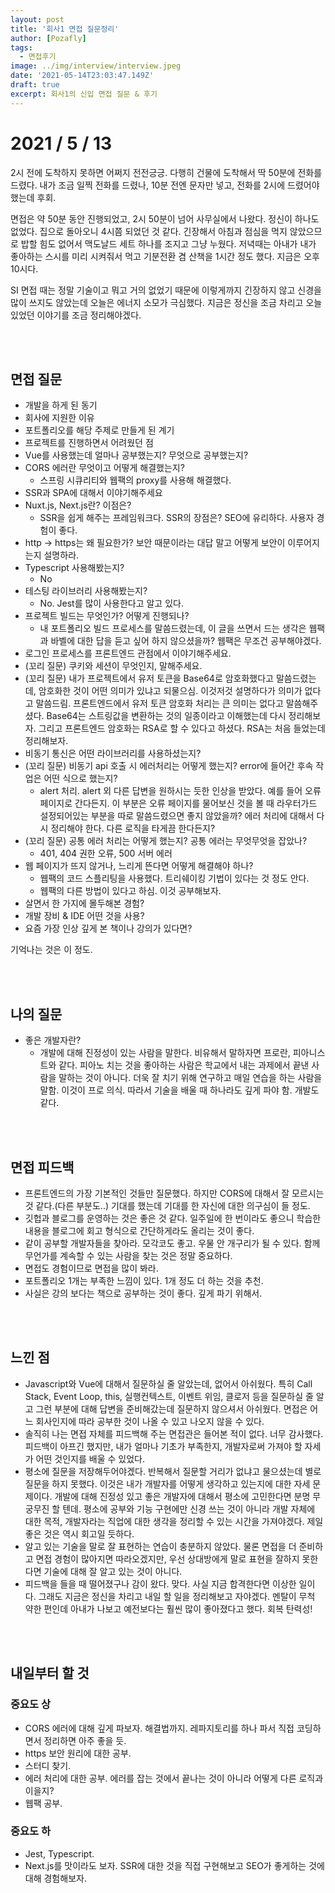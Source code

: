 ```yaml
---
layout: post
title: '회사1 면접 질문정리'
author: [Pozafly]
tags:
  - 면접후기
image: ../img/interview/interview.jpeg
date: '2021-05-14T23:03:47.149Z'
draft: true
excerpt: 회사1의 신입 면접 질문 & 후기
---
```


# 2021 / 5 / 13

2시 전에 도착하지 못하면 어쩌지 전전긍긍. 다행히 건물에 도착해서 딱 50분에 전화를 드렸다. 내가 조금 일찍 전화를 드렸나, 10분 전엔 문자만 넣고, 전화를 2시에 드렸어야 했는데 후회.

면접은 약 50분 동안 진행되었고, 2시 50분이 넘어 사무실에서 나왔다. 정신이 하나도 없었다. 집으로 돌아오니 4시쯤 되었던 것 같다. 긴장해서 아침과 점심을 먹지 않았으므로 밥할 힘도 없어서 맥도날드 세트 하나를 조지고 그냥 누웠다. 저녁때는 아내가 내가 좋아하는 스시를 미리 시켜줘서 먹고 기분전환 겸 산책을 1시간 정도 했다. 지금은 오후 10시다.

SI 면접 때는 정말 기술이고 뭐고 거의 없었기 때문에 이렇게까지 긴장하지 않고 신경을 많이 쓰지도 않았는데 오늘은 에너지 소모가 극심했다. 지금은 정신을 조금 차리고 오늘 있었던 이야기를 조금 정리해야겠다.

<br/>

<br/>

## 면접 질문

- 개발을 하게 된 동기
- 회사에 지원한 이유
- 포트폴리오를 해당 주제로 만들게 된 계기
- 프로젝트를 진행하면서 어려웠던 점
- Vue를 사용했는데 얼마나 공부했는지? 무엇으로 공부했는지?
- CORS 에러란 무엇이고 어떻게 해결했는지? 
  - 스프링 시큐리티와 웹팩의 proxy를 사용해 해결했다.
- SSR과 SPA에 대해서 이야기해주세요
- Nuxt.js, Next.js란? 이점은? 
  - SSR을 쉽게 해주는 프레임워크다. SSR의 장점은? SEO에 유리하다. 사용자 경험이 좋다.
- http → https는 왜 필요한가? 보안 때문이라는 대답 말고 어떻게 보안이 이루어지는지 설명하라.
- Typescript 사용해봤는지?
  - No
- 테스팅 라이브러리 사용해봤는지?
  - No. Jest를 많이 사용한다고 알고 있다.
- 프로젝트 빌드는 무엇인가? 어떻게 진행되나?
  - 내 포트폴리오 빌드 프로세스를 말씀드렸는데, 이 글을 쓰면서 드는 생각은 웹팩과 바벨에 대한 답을 듣고 싶어 하지 않으셨을까?  웹팩은 무조건 공부해야겠다.
- 로그인 프로세스를 프론트엔드 관점에서 이야기해주세요.
- (꼬리 질문) 쿠키와 세션이 무엇인지, 말해주세요.
- (꼬리 질문) 내가 프로젝트에서 유저 토큰을 Base64로 암호화했다고 말씀드렸는데, 암호화한 것이 어떤 의미가 있냐고 되물으심. 이것저것 설명하다가 의미가 없다고 말씀드림. 프론트엔드에서 유저 토큰 암호화 처리는 큰 의미는 없다고 말씀해주셨다. Base64는 스트링값을 변환하는 것의 일종이라고 이해했는데 다시 정리해보자. 그리고 프론트엔드 암호화는 RSA로 할 수 있다고 하셨다. RSA는 처음 들었는데 정리해보자.
- 비동기 통신은 어떤 라이브러리를 사용하셨는지?
- (꼬리 질문) 비동기 api 호출 시 에러처리는 어떻게 했는지? error에 들어간 후속 작업은 어떤 식으로 했는지?
  - alert 처리. alert 외 다른 답변을 원하시는 듯한 인상을 받았다. 예를 들어 오류 페이지로 간다든지. 이 부분은 오류 페이지를 물어보신 것을 볼 때 라우터가드 설정되어있는 부분을 따로 말씀드렸으면 좋지 않았을까? 에러 처리에 대해서 다시 정리해야 한다. 다른 로직을 타게끔 한다든지?
- (꼬리 질문) 공통 에러 처리는 어떻게 했는지? 공통 에러는 무엇무엇을 잡았나?
  - 401, 404 권한 오류, 500 서버 에러
- 웹 페이지가 뜨지 않거나, 느리게 뜬다면 어떻게 해결해야 하나?
  - 웹팩의 코드 스플리팅을 사용했다. 트리쉐이킹 기법이 있다는 것 정도 안다.
  - 웹팩의 다른 방법이 있다고 하심. 이것 공부해보자.
- 살면서 한 가지에 몰두해본 경험?
- 개발 장비 & IDE 어떤 것을 사용?
- 요즘 가장 인상 깊게 본 책이나 강의가 있다면?

기억나는 것은 이 정도.

<br/>

<br/>

## 나의 질문

- 좋은 개발자란?
  - 개발에 대해 진정성이 있는 사람을 말한다. 비유해서 말하자면 프로란, 피아니스트와 같다. 피아노 치는 것을 좋아하는 사람은 학교에서 내는 과제에서 끝낸 사람을 말하는 것이 아니다. 더욱 잘 치기 위해 연구하고 매일 연습을 하는 사람을 말함. 이것이 프로 의식. 따라서 기술을 배울 때 하나라도 깊게 파야 함. 개발도 같다.

<br/>

<br/>

## 면접 피드백

- 프론트엔드의 가장 기본적인 것들만 질문했다. 하지만 CORS에 대해서 잘 모르시는 것 같다.(다른 부분도..) 기대를 했는데 기대를 한 자신에 대한 의구심이 들 정도.
- 깃헙과 블로그를 운영하는 것은 좋은 것 같다. 일주일에 한 번이라도 좋으니 학습한 내용을 블로그에 회고 형식으로 간단하게라도 올리는 것이 좋다.
- 같이 공부할 개발자들을 찾아라. 모각코도 좋고. 우물 안 개구리가 될 수 있다. 함께 무언가를 계속할 수 있는 사람을 찾는 것은 정말 중요하다.
- 면접도 경험이므로 면접을 많이 봐라.
- 포트폴리오 1개는 부족한 느낌이 있다. 1개 정도 더 하는 것을 추천.
- 사실은 강의 보다는 책으로 공부하는 것이 좋다. 깊게 파기 위해서.

<br/>

<br/>

## 느낀 점

- Javascript와 Vue에 대해서 질문하실 줄 알았는데, 없어서 아쉬웠다. 특히 Call Stack, Event Loop, this, 실행컨텍스트, 이벤트 위임, 클로저 등을 질문하실 줄 알고 그런 부분에 대해 답변을 준비해갔는데 질문하지 않으셔서 아쉬웠다. 면접은 어느 회사인지에 따라 공부한 것이 나올 수 있고 나오지 않을 수 있다.
- 솔직히 나는 면접 자체를 피드백해 주는 면접관은 들어본 적이 없다. 너무 감사했다. 피드백이 아프긴 했지만, 내가 얼마나 기초가 부족한지, 개발자로써 가져야 할 자세가 어떤 것인지를 배울 수 있었다.
- 평소에 질문을 저장해두어야겠다. 반복해서 질문할 거리가 없냐고 물으셨는데 별로 질문을 하지 못했다. 이것은 내가 개발자를 어떻게 생각하고 있는지에 대한 자세 문제이다. 개발에 대해 진정성 있고 좋은 개발자에 대해서 평소에 고민한다면 분명 무궁무진 할 텐데. 평소에 공부와 기능 구현에만 신경 쓰는 것이 아니라 개발 자체에 대한 목적, 개발자라는 직업에 대한 생각을 정리할 수 있는 시간을 가져야겠다. 제일 좋은 것은 역시 회고일 듯하다.
- 알고 있는 기술을 말로 잘 표현하는 연습이 충분하지 않았다. 물론 면접을 더 준비하고 면접 경험이 많아지면 따라오겠지만, 우선 상대방에게 말로 표현을 잘하지 못한다면 기술에 대해 잘 알고 있는 것이 아니다.
- 피드백을 들을 때 떨어졌구나 감이 왔다. 맞다. 사실 지금 합격한다면 이상한 일이다. 그래도 지금은 정신을 차리고 내일 할 일을 정리해보고 자야겠다. 멘탈이 무척 약한 편인데 아내가 나보고 예전보다는 훨씬 많이 좋아졌다고 했다. 회복 탄력성!

<br/>

<br/>

## 내일부터 할 것

### 중요도 상

- CORS 에러에 대해 깊게 파보자. 해결법까지. 레파지토리를 하나 파서 직접 코딩하면서 정리하면 아주 좋을 듯.
- https 보안 원리에 대한 공부.
- 스터디 찾기.
- 에러 처리에 대한 공부. 에러를 잡는 것에서 끝나는 것이 아니라 어떻게 다른 로직과 이을지?
- 웹팩 공부.

### 중요도 하

- Jest, Typescript.
- Next.js를 맛이라도 보자. SSR에 대한 것을 직접 구현해보고 SEO가 좋게하는 것에 대해 경험해보자.